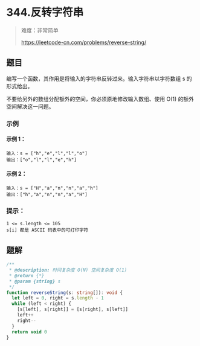 # 344.反转字符串

> 难度：非常简单
>
> https://leetcode-cn.com/problems/reverse-string/

## 题目

编写一个函数，其作用是将输入的字符串反转过来。输入字符串以字符数组 s 的形式给出。

不要给另外的数组分配额外的空间，你必须原地修改输入数组、使用 O(1) 的额外空间解决这一问题。

### 示例

#### 示例 1：

```
输入：s = ["h","e","l","l","o"]
输出：["o","l","l","e","h"]
```

#### 示例 2：

```
输入：s = ["H","a","n","n","a","h"]
输出：["h","a","n","n","a","H"] 
```

### 提示：

```
1 <= s.length <= 105
s[i] 都是 ASCII 码表中的可打印字符
```

## 题解

```typescript
/**
 * @description: 时间复杂度 O(N) 空间复杂度 O(1)
 * @return {*}
 * @param {string} s
 */
function reverseString(s: string[]): void {
  let left = 0, right = s.length - 1
  while (left < right) {
    [s[left], s[right]] = [s[right], s[left]]
    left++
    right--
  }
  return void 0
}
```